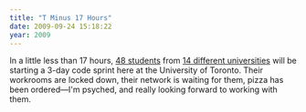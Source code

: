 ```yaml
---
title: "T Minus 17 Hours"
date: 2009-09-24 15:18:22
year: 2009
---
```

In a little less than 17 hours, <a href="http://ucosp.wordpress.com/students/">48 students</a> from <a href="http://ucosp.wordpress.com/participants/">14 different universities</a> will be starting a 3-day code sprint here at the University of Toronto.  Their workrooms are locked down, their network is waiting for them, pizza has been ordered—I'm psyched, and really looking forward to working with them.
